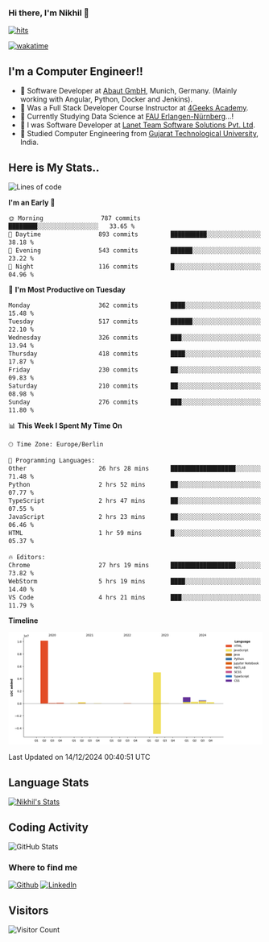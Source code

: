 ### Hi there, I'm Nikhil 👋

[![hits](https://hits.sh/github.com/silentsoft/hits.svg?color=2311cc)](https://hits.sh/github.com/silentsoft/hits/)

[![wakatime](https://wakatime.com/badge/user/369b6a3a-7953-4ff9-b7c7-be53d0a7ccc6.svg)](https://wakatime.com/@369b6a3a-7953-4ff9-b7c7-be53d0a7ccc6)

## I'm a  Computer Engineer!!

- 🌱 Software Developer at [Abaut GmbH](https://www.abaut.de/), Munich, Germany. (Mainly working with Angular, Python, Docker and Jenkins).
- 🌱 Was a Full Stack Developer Course Instructor at [4Geeks Academy](https://4geeks.com/).
- 🌱 Currently Studying Data Science at [FAU Erlangen-Nürnberg](https://www.fau.de/)...!
- 🌱 I was Software Developer at [Lanet Team Software Solutions Pvt. Ltd](https://lanetteam.com/).
- 🌱 Studied Computer Engineering from [Gujarat Technological University](https://www.gtu.ac.in/), India.

<h2>Here is My Stats..</h2>

<!--START_SECTION:waka-->
![Lines of code](https://img.shields.io/badge/From%20Hello%20World%20I%27ve%20Written-17.5%20million%20lines%20of%20code-blue)

**I'm an Early 🐤** 

```text
🌞 Morning                787 commits         ████████░░░░░░░░░░░░░░░░░   33.65 % 
🌆 Daytime                893 commits         ██████████░░░░░░░░░░░░░░░   38.18 % 
🌃 Evening                543 commits         ██████░░░░░░░░░░░░░░░░░░░   23.22 % 
🌙 Night                  116 commits         █░░░░░░░░░░░░░░░░░░░░░░░░   04.96 % 
```
📅 **I'm Most Productive on Tuesday** 

```text
Monday                   362 commits         ████░░░░░░░░░░░░░░░░░░░░░   15.48 % 
Tuesday                  517 commits         ██████░░░░░░░░░░░░░░░░░░░   22.10 % 
Wednesday                326 commits         ███░░░░░░░░░░░░░░░░░░░░░░   13.94 % 
Thursday                 418 commits         ████░░░░░░░░░░░░░░░░░░░░░   17.87 % 
Friday                   230 commits         ██░░░░░░░░░░░░░░░░░░░░░░░   09.83 % 
Saturday                 210 commits         ██░░░░░░░░░░░░░░░░░░░░░░░   08.98 % 
Sunday                   276 commits         ███░░░░░░░░░░░░░░░░░░░░░░   11.80 % 
```


📊 **This Week I Spent My Time On** 

```text
🕑︎ Time Zone: Europe/Berlin

💬 Programming Languages: 
Other                    26 hrs 28 mins      ██████████████████░░░░░░░   71.48 % 
Python                   2 hrs 52 mins       ██░░░░░░░░░░░░░░░░░░░░░░░   07.77 % 
TypeScript               2 hrs 47 mins       ██░░░░░░░░░░░░░░░░░░░░░░░   07.55 % 
JavaScript               2 hrs 23 mins       ██░░░░░░░░░░░░░░░░░░░░░░░   06.46 % 
HTML                     1 hr 59 mins        █░░░░░░░░░░░░░░░░░░░░░░░░   05.37 % 

🔥 Editors: 
Chrome                   27 hrs 19 mins      ██████████████████░░░░░░░   73.82 % 
WebStorm                 5 hrs 19 mins       ████░░░░░░░░░░░░░░░░░░░░░   14.40 % 
VS Code                  4 hrs 21 mins       ███░░░░░░░░░░░░░░░░░░░░░░   11.79 % 
```

**Timeline**

![Lines of Code chart](https://raw.githubusercontent.com/nikhilmaguwala/nikhilmaguwala/main/assets/bar_graph.png)


 Last Updated on 14/12/2024 00:40:51 UTC
<!--END_SECTION:waka-->

<h2>Language Stats</h2>

[![Nikhil's Stats](https://github-readme-stats.vercel.app/api/wakatime?username=nikhilmaguwala&layout=compact&title=Stats)](https://github.com/nikhilmaguwala)


<h2>Coding Activity</h2>

<p><img src="https://wakatime.com/share/@nikhilmaguwala/7dd532b8-3e5e-4c26-8c46-68cc27712a92.svg" alt="GitHub Stats"></p>

<h3>Where to find me</h3>
<p>
    <a href="https://github.com/nikhilmaguwala" target="_blank"><img alt="Github" src="https://img.shields.io/badge/GitHub-%2312100E.svg?&style=for-the-badge&logo=Github&logoColor=white" /></a>
    <a href="https://www.linkedin.com/in/nikhil-maguwala" target="_blank"><img alt="LinkedIn" src="https://img.shields.io/badge/linkedin-%230077B5.svg?&style=for-the-badge&logo=linkedin&logoColor=white" /></a> 
</p>


<h2>Visitors</h2>

![Visitor Count](https://profile-counter.glitch.me/nikhilmaguwala/count.svg)

[website]: https://nikhilmaguwala.github.io/
[instagram]: https://www.instagram.com/nikhil_maguwala/
[linkedin]: https://www.linkedin.com/in/nikhil-maguwala/

